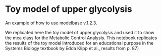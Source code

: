 # Toy model of upper glycolysis
An example of how to use modelbase v.1.2.3.

We replicated here the toy model of upper glycolysis and used it to show the mca class for the Metabolic Control Analysis. This notebook replicates the results of the toy model introduced for an educational purpose in the Systems Biology textbook by Edda Klipp et al., results from p. 87)
